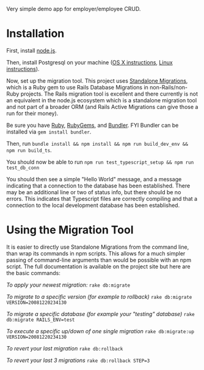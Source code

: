 Very simple demo app for employer/employee CRUD.

# Installation
First, install [node.js](https://nodejs.org/en/).

Then, install Postgresql on your machine ([OS X instructions](https://www.codementor.io/engineerapart/getting-started-with-postgresql-on-mac-osx-are8jcopb), [Linux instructions](https://www.digitalocean.com/community/tutorials/how-to-install-and-use-postgresql-on-ubuntu-16-04)).

Now, set up the migration tool. This project uses [Standalone Migrations](https://github.com/thuss/standalone-migrations), which is a Ruby gem to use Rails Database Migrations in non-Rails/non-Ruby projects. The Rails migration tool is excellent and there currently is not an equivalent in the node.js ecosystem which is a standalone migration tool and not part of a broader ORM (and Rails Active Migrations can give those a run for their money).

Be sure you have [Ruby](https://www.ruby-lang.org/en/documentation/installation/), [RubyGems](https://rubygems.org/pages/download), and [Bundler](http://bundler.io/). FYI Bundler can be installed via `gem install bundler`.

Then, run `bundle install && npm install && npm run build_dev_env && npm run build_ts`.

You should now be able to run `npm run test_typescript_setup && npm run test_db_conn`

You should then see a simple "Hello World" message, and a message indicating that a connection to the database has been established. There may be an additional line or two of status info, but there should be no errors. This indicates that Typescript files are correctly compiling and that a connection to the local development database has been established.


# Using the Migration Tool

It is easier to directly use Standalone Migrations from the command line, than wrap its commands in npm scripts. This allows for a much simpler passing of command-line arguments than would be possible with an npm script. The full documentation is available on the project site but here are the basic commands:

*To apply your newest migration:*
`rake db:migrate`

*To migrate to a specific version (for example to rollback)*
`rake db:migrate VERSION=20081220234130`

*To migrate a specific database (for example your "testing" database)*
`rake db:migrate RAILS_ENV=test`

*To execute a specific up/down of one single migration*
`rake db:migrate:up VERSION=20081220234130`

*To revert your last migration*
`rake db:rollback`

*To revert your last 3 migrations*
`rake db:rollback STEP=3`
